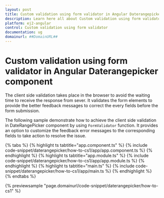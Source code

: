 ```yaml
---
layout: post
title: Custom validation using form validator in Angular Daterangepicker component | Syncfusion
description: Learn here all about Custom validation using form validator in Syncfusion Angular Daterangepicker component of Syncfusion Essential JS 2 and more.
platform: ej2-angular
control: Custom validation using form validator 
documentation: ug
domainurl: ##DomainURL##
---
```


# Custom validation using form validator in Angular Daterangepicker component

The client side validation takes place in the browser to avoid the waiting time
to receive the response from sever. It validates the
form elements to provide the better feedback messages to correct the every fields before the form submission.

The following sample demonstrate how to achieve the client side validation in DateRangePicker component by using `FormValidator`
function. It provides an option to customize the feedback
error messages to the corresponding fields to take action to resolve the issue.

{% tabs %}
{% highlight ts tabtitle="app.component.ts" %}
{% include code-snippet/daterangepicker/how-to-cs1/app/app.component.ts %}
{% endhighlight %}
{% highlight ts tabtitle="app.module.ts" %}
{% include code-snippet/daterangepicker/how-to-cs1/app/app.module.ts %}
{% endhighlight %}
{% highlight ts tabtitle="main.ts" %}
{% include code-snippet/daterangepicker/how-to-cs1/app/main.ts %}
{% endhighlight %}
{% endtabs %}
  
{% previewsample "page.domainurl/code-snippet/daterangepicker/how-to-cs1" %}
